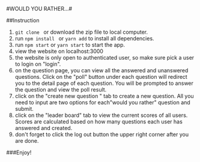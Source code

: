 #WOULD YOU RATHER...#

##Instruction

1. `git clone ` or download the zip file to local computer.  
2.  run `npm install ` or `yarn add` to install all dependencies.
3.  run `npm start` or `yarn start` to start the app.
4.  view the website on localhost:3000
5.  the website is only open to authenticated user, so make sure pick a user to login on "login". 
6.  on the question page, you can view all the answered and unanswered questions. Click on the "poll" button under each question will redirect you to the detail page of each question. You will be prompted to answer the question and view the poll result. 
7.   click on the "create new question " tab to create a new question. All you need to input are two options for each"would you rather" question and submit. 
8.   click on the "leader board" tab to view the current scores of all users. Scores are calculated based on how many questions each user has answered and created.
9.   don't forget to click the log out button the upper right corner after you are done.

###Enjoy!